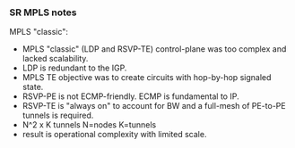 ### SR MPLS notes  

MPLS "classic":  
* MPLS "classic" (LDP and RSVP-TE) control-plane was too complex and lacked scalability.   
* LDP is redundant to the IGP.  
* MPLS TE objective was to create circuits with hop-by-hop signaled state.  
* RSVP-PE is not ECMP-friendly.  ECMP is fundamental to IP.  
* RSVP-TE is "always on" to account for BW and a full-mesh of PE-to-PE tunnels is required.  
* N^2 x K tunnels  N=nodes K=tunnels  
* result is operational complexity with limited scale.  
